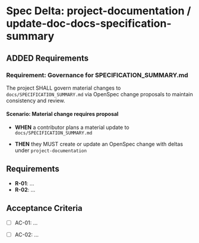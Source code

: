 # Spec Delta: project-documentation / update-doc-docs-specification-summary

## ADDED Requirements

### Requirement: Governance for SPECIFICATION_SUMMARY.md

The project SHALL govern material changes to `docs/SPECIFICATION_SUMMARY.md` via OpenSpec change proposals to maintain consistency and review.

#### Scenario: Material change requires proposal

- **WHEN** a contributor plans a material update to `docs/SPECIFICATION_SUMMARY.md`

- **THEN** they MUST create or update an OpenSpec change with deltas under `project-documentation`

## Requirements

- **R-01**: ...
- **R-02**: ...


## Acceptance Criteria

- [ ] AC-01: ...
- [ ] AC-02: ...

